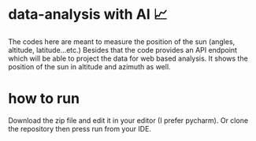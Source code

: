 # data-analysis with AI 📈
The codes here are meant to measure the position of the sun (angles, altitude, latitude...etc.)
Besides that the code provides an API endpoint which will be able to project the data for web based analysis.
It shows the position of the sun in altitude and azimuth as well.

# how to run
Download the zip file and edit it in your editor (I prefer pycharm).
Or clone the repository then press run from your IDE.
